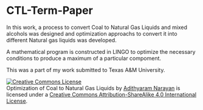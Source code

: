CTL-Term-Paper
==============
In this work, a process to convert Coal to Natural Gas Liquids and mixed alcohols was designed and optimization approachs to convert it into different Natural gas liquids was developed. 

A mathematical program is constructed in LINGO to optimize the necessary conditions to produce a maximum of a particular compoment.

This was a part of my work submitted to Texas A&M University.






<a rel="license" href="http://creativecommons.org/licenses/by-sa/4.0/"><img alt="Creative Commons License" style="border-width:0" src="https://i.creativecommons.org/l/by-sa/4.0/88x31.png" /></a><br /><span xmlns:dct="http://purl.org/dc/terms/" href="http://purl.org/dc/dcmitype/Text" property="dct:title" rel="dct:type">Optimization of Coal to Natural Gas Liquids </span> by <a xmlns:cc="http://creativecommons.org/ns#" href="https://github.com/adithyaram/CTL-Term-Paper" property="cc:attributionName" rel="cc:attributionURL">Adithyaram Narayan</a> is licensed under a <a rel="license" href="http://creativecommons.org/licenses/by-sa/4.0/">Creative Commons Attribution-ShareAlike 4.0 International License</a>.
